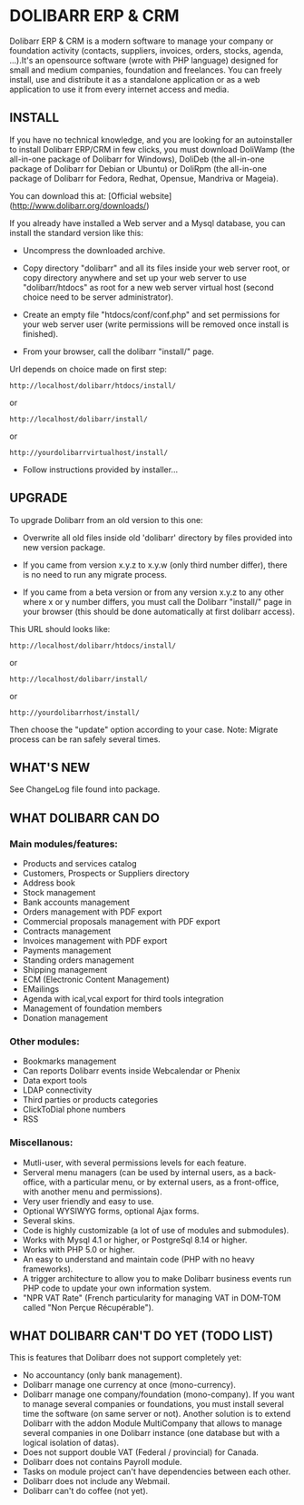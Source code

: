 # DOLIBARR ERP & CRM

Dolibarr ERP & CRM is a modern software to manage your company or foundation activity (contacts, suppliers, invoices, orders, stocks, agenda, ...).It's an opensource software (wrote with PHP language) designed for small and medium companies, foundation and freelances. You can freely install, use and distribute it as a standalone application or as a web application to use it from every internet access and media.


## INSTALL

If you have no technical knowledge, and you are looking for an autoinstaller to install Dolibarr ERP/CRM in few clicks, you must download DoliWamp (the all-in-one package of Dolibarr for Windows), DoliDeb (the all-in-one package of Dolibarr for Debian or Ubuntu) or DoliRpm (the all-in-one package of Dolibarr for Fedora, Redhat, Opensue, Mandriva or Mageia).

You can download this at: [Official website] (http://www.dolibarr.org/downloads/)

If you already have installed a Web server and a Mysql database, you can install the standard version like this:

- Uncompress the downloaded archive.

- Copy directory "dolibarr" and all its files inside your web server root, or copy directory anywhere and set up your web server to use "dolibarr/htdocs" as root for a new web server virtual host (second choice need to be server administrator).
  
- Create an empty file "htdocs/conf/conf.php" and set permissions for your web server user (write permissions will be removed once install is finished).
  
- From your browser, call the dolibarr "install/" page.

Url depends on choice made on first step:

	http://localhost/dolibarr/htdocs/install/
or

	http://localhost/dolibarr/install/
or

	http://yourdolibarrvirtualhost/install/
   
- Follow instructions provided by installer...



## UPGRADE

To upgrade Dolibarr from an old version to this one:

- Overwrite all old files inside old 'dolibarr' directory by files provided into new version package.
  
- If you came from version x.y.z to x.y.w (only third number differ), there is no need to run any migrate process.
  
- If you came from a beta version or from any version x.y.z to any other where x or y number differs, you must call the Dolibarr "install/" page in your browser (this should be done automatically at first dolibarr access).

This URL should looks like:

	http://localhost/dolibarr/htdocs/install/
or

	http://localhost/dolibarr/install/
or

	http://yourdolibarrhost/install/

Then choose the "update" option according to your case.
Note: Migrate process can be ran safely several times.
  


## WHAT'S NEW

See ChangeLog file found into package.



## WHAT DOLIBARR CAN DO

### Main modules/features:

- Products and services catalog
- Customers, Prospects or Suppliers directory
- Address book
- Stock management
- Bank accounts management
- Orders management with PDF export
- Commercial proposals management with PDF export
- Contracts management
- Invoices management with PDF export
- Payments management
- Standing orders management
- Shipping management
- ECM (Electronic Content Management)
- EMailings
- Agenda with ical,vcal export for third tools integration
- Management of foundation members
- Donation management

### Other modules:

- Bookmarks management
- Can reports Dolibarr events inside Webcalendar or Phenix
- Data export tools
- LDAP connectivity
- Third parties or products categories 
- ClickToDial phone numbers
- RSS

### Miscellanous:

- Mutli-user, with several permissions levels for each feature.
- Serveral menu managers (can be used by internal users, as a back-office, with a particular menu, or by external users, as a front-office, with another menu and permissions).
- Very user friendly and easy to use.
- Optional WYSIWYG forms, optional Ajax forms.
- Several skins.
- Code is highly customizable (a lot of use of modules and submodules).
- Works with Mysql 4.1 or higher, or PostgreSql 8.14 or higher.
- Works with PHP 5.0 or higher.
- An easy to understand and maintain code (PHP with no heavy frameworks).
- A trigger architecture to allow you to make Dolibarr business events run PHP code to update your own information system.
- "NPR VAT Rate" (French particularity for managing VAT in DOM-TOM called "Non Perçue Récupérable").



## WHAT DOLIBARR CAN'T DO YET (TODO LIST)

This is features that Dolibarr does not support completely yet:

- No accountancy (only bank management).
- Dolibarr manage one currency at once (mono-currency).
- Dolibarr manage one company/foundation (mono-company). If you want to manage several companies or foundations, you must install several time the software (on same server or not). Another solution is to extend Dolibarr with the addon Module MultiCompany that allows to manage several companies in one Dolibarr instance (one database but with a logical isolation of datas).
- Does not support double VAT (Federal / provincial) for Canada.
- Dolibarr does not contains Payroll module.
- Tasks on module project can't have dependencies between each other.
- Dolibarr does not include any Webmail.
- Dolibarr can't do coffee (not yet).